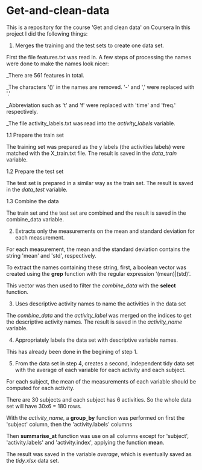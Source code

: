 # Get-and-clean-data
This is a repository for the course 'Get and clean data' on Coursera
In this project I did the following things:

1. Merges the training and the test sets to create one data set.

First the file features.txt was read in.
A few steps of processing the names were done to make the names look nicer:

_There are 561 features in total.

_The characters '()' in the names are removed. '-' and ',' were replaced with '.'

_Abbreviation such as 't' and 'f' were replaced with 'time' and 'freq.' respectively.

_The file activity_labels.txt was read into the *activity_labels* variable.

1.1 Prepare the train set

The training set was prepared as the y labels (the activities labels) were matched with the X_train.txt file.
The result is saved in the *data_train* variable.

1.2 Prepare the test set 

The test set is prepared in a similar way as the train set. 
The result is saved in the *data_test* variable.

1.3 Combine the data

The train set and the test set are combined and the result is saved in the combine_data variable.

2. Extracts only the measurements on the mean and standard deviation for each measurement.

For each measurement, the mean and the standard deviation contains the string 'mean' and 'std', respectively.

To extract the names containing these string, first, a boolean vector was created using the **grep** function with the regular expression '(mean)|(std)'.

This vector was then used to filter the *combine_data* with the **select** function.

3.	Uses descriptive activity names to name the activities in the data set

The *combine_data* and the *activity_label* was merged on the indices to get the descriptive activity names.
The result is saved in the *activity_name* variable.

4.	Appropriately labels the data set with descriptive variable names.

This has already been done in the begining of step 1.

5.	From the data set in step 4, creates a second, independent tidy data set with the average of each variable for each activity and each subject.

For each subject, the mean of the measurements of each variable should be computed for each activity.

There are 30 subjects and each subject has 6 activities. So the whole data set will have 30x6 = 180 rows.

With the *activity_name*, a **group_by** function was performed on first the 'subject' column, then the 'activity.labels' columns

Then **summarise_at** function was use on all columns except for 'subject', 'activity.labels' and 'activity.index', applying the function **mean**.

The result was saved in the variable *average*, which is eventually saved as the *tidy.xlsx* data set.

